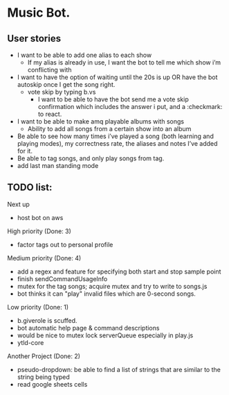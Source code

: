 # Music Bot. 

## User stories
- I want to be able to add one alias to each show
  - If my alias is already in use, I want the bot to tell me which show i’m conflicting with
- I want to have the option of waiting until the 20s is up OR have the bot autoskip once I get the song right. 
  - vote skip by typing b.vs
    - I want to be able to have the bot send me a vote skip confirmation which includes the answer i put, and a :checkmark: to react. 
- I want to be able to make amq playable albums with songs
  - Ability to add all songs from a certain show into an album
- Be able to see how many times i’ve played a song (both learning and playing modes), my correctness rate, the aliases and notes I’ve added for it. 
- Be able to tag songs, and only play songs from tag. 
- add last man standing mode 


## TODO list:
Next up <br>
- host bot on aws  

High priority (Done: 3) <br>
- factor tags out to personal profile

Medium priority (Done: 4) <br>
- add a regex and feature for specifying both start and stop sample point
- finish sendCommandUsageInfo
- mutex for the tag songs; acquire mutex and try to write to songs.js
- bot thinks it can "play" invalid files which are 0-second songs.  

Low priority (Done: 1) <br>
- b.giverole is scuffed.  
- bot automatic help page & command descriptions  
- would be nice to mutex lock serverQueue especially in play.js  
- ytld-core  

Another Project (Done: 2) <br>
- pseudo-dropdown: be able to find a list of strings that are similar to the string being typed  
- read google sheets cells  
